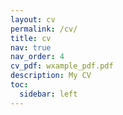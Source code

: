 ```yaml
---
layout: cv
permalink: /cv/
title: cv
nav: true
nav_order: 4
cv_pdf: wxample_pdf.pdf
description: My CV
toc:
  sidebar: left
---
```

